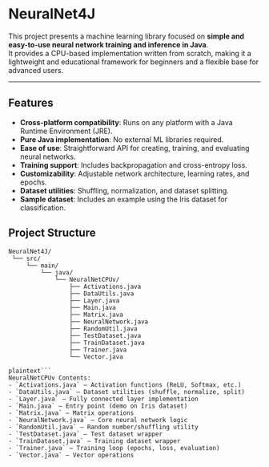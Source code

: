 # NeuralNet4J

This project presents a machine learning library focused on **simple and easy-to-use neural network training and inference in Java**.  
It provides a CPU-based implementation written from scratch, making it a lightweight and educational framework for beginners and a flexible base for advanced users.  

---

## Features
- **Cross-platform compatibility**: Runs on any platform with a Java Runtime Environment (JRE).
- **Pure Java implementation**: No external ML libraries required.
- **Ease of use**: Straightforward API for creating, training, and evaluating neural networks.
- **Training support**: Includes backpropagation and cross-entropy loss.
- **Customizability**: Adjustable network architecture, learning rates, and epochs.
- **Dataset utilities**: Shuffling, normalization, and dataset splitting.
- **Sample dataset**: Includes an example using the Iris dataset for classification.


## Project Structure

```plaintext
NeuralNet4J/
 └── src/
     └── main/
         └── java/
             └── NeuralNetCPUv/
                 ├── Activations.java
                 ├── DataUtils.java
                 ├── Layer.java
                 ├── Main.java
                 ├── Matrix.java
                 ├── NeuralNetwork.java
                 ├── RandomUtil.java
                 ├── TestDataset.java
                 ├── TrainDataset.java
                 ├── Trainer.java
                 └── Vector.java

plaintext```
NeuralNetCPUv Contents:
- `Activations.java` – Activation functions (ReLU, Softmax, etc.)
- `DataUtils.java` – Dataset utilities (shuffle, normalize, split)
- `Layer.java` – Fully connected layer implementation
- `Main.java` – Entry point (demo on Iris dataset)
- `Matrix.java` – Matrix operations
- `NeuralNetwork.java` – Core neural network logic
- `RandomUtil.java` – Random number/shuffling utility
- `TestDataset.java` – Test dataset wrapper
- `TrainDataset.java` – Training dataset wrapper
- `Trainer.java` – Training loop (epochs, loss, evaluation)
- `Vector.java` – Vector operations
